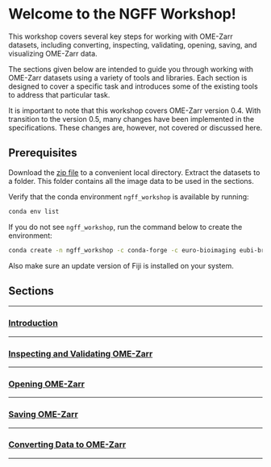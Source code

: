 # Welcome to the NGFF Workshop!

This workshop covers several key steps for working with OME-Zarr datasets, 
including converting, inspecting, validating, opening, saving, 
and visualizing OME-Zarr data.

The sections given below are intended to guide you through working with 
OME-Zarr datasets using a variety of tools and libraries. 
Each section is designed to cover a specific task and introduces some of the
existing tools to address that particular task.

It is important to note that this workshop covers OME-Zarr version 0.4. With
transition to the version 0.5, many changes have been implemented in the 
specifications. These changes are, however, not covered or discussed here.

## Prerequisites

Download the [zip file](https://drive.google.com/file/d/13hO32fLmyLrxcaTr14lk5NFx7hZjvfO-/view?usp=drive_link) to a convenient local directory.
Extract the datasets to a folder. This folder contains
all the image data to be used in the sections.

Verify that the conda environment `ngff_workshop` is 
available by running:
```bash
conda env list
```
If you do not see `ngff_workshop`, run the command 
below to create the environment:
```bash
conda create -n ngff_workshop -c conda-forge -c euro-bioimaging eubi-bridge napari-ome-zarr
```
Also make sure an update version of Fiji is installed on
your system.

## Sections

---

### [Introduction](what_is_ngff.md)

---

### [Inspecting and Validating OME-Zarr](inspection_overview.md)

---

### [Opening OME-Zarr](open_overview.md)

---

### [Saving OME-Zarr](save_overview.md)

---

### [Converting Data to OME-Zarr](conversion_overview.md)

---